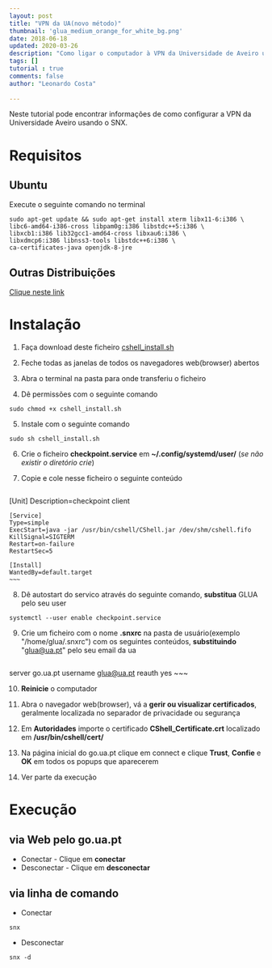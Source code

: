 ```yaml
---
layout: post
title: "VPN da UA(novo método)"
thumbnail: 'glua_medium_orange_for_white_bg.png'
date: 2018-06-18
updated: 2020-03-26
description: "Como ligar o computador à VPN da Universidade de Aveiro usando SNX"
tags: []
tutorial : true
comments: false
author: "Leonardo Costa"
 
---
```


Neste tutorial pode encontrar informações de como configurar a VPN da Universidade Aveiro usando o SNX.

# Requisitos
## Ubuntu
Execute o seguinte comando no terminal

~~~shell
sudo apt-get update && sudo apt-get install xterm libx11-6:i386 \ 
libc6-amd64-i386-cross libpam0g:i386 libstdc++5:i386 \
libxcb1:i386 lib32gcc1-amd64-cross libxau6:i386 \
libxdmcp6:i386 libnss3-tools libstdc++6:i386 \
ca-certificates-java openjdk-8-jre
~~~

## Outras Distribuições
[Clique neste link](https://supportcenter.checkpoint.com/supportcenter/portal?eventSubmit_doGoviewsolutiondetails=&solutionid=sk119772)

# Instalação
1. Faça download deste ficheiro [cshell_install.sh](https://go.ua.pt/sslvpn/SNX/INSTALL/cshell_install.sh)

2. Feche todas as janelas de todos os navegadores web(browser) abertos

3. Abra o terminal na pasta para onde transferiu o ficheiro

4. Dê permissões com o seguinte comando
~~~ shell
sudo chmod +x cshell_install.sh
~~~

5. Instale com o seguinte comando
~~~ shell
sudo sh cshell_install.sh
~~~

6. Crie o ficheiro **checkpoint.service** em **~/.config/systemd/user/** (*se não existir o diretório crie*)

7. Copie e cole nesse ficheiro o seguinte conteúdo
    ~~~
[Unit]
    Description=checkpoint client

    [Service]
    Type=simple
    ExecStart=java -jar /usr/bin/cshell/CShell.jar /dev/shm/cshell.fifo
    KillSignal=SIGTERM
    Restart=on-failure
    RestartSec=5

    [Install]
    WantedBy=default.target
    ~~~

8. Dê autostart do servico através do seguinte comando, **substitua** GLUA pelo seu user
~~~ shell
systemctl --user enable checkpoint.service
~~~

9. Crie um ficheiro com o nome **.snxrc** na pasta de usuário(exemplo "/home/glua/.snxrc") com os seguintes conteúdos, **substituindo** "glua@ua.pt" pelo seu email da ua
    ~~~
server go.ua.pt
    username glua@ua.pt
    reauth yes
    ~~~


10. **Reinicie** o computador

11. Abra o navegador web(browser), vá a **gerir ou visualizar certificados**, geralmente localizada no separador de privacidade ou segurança

12. Em **Autoridades** importe o certificado **CShell_Certificate.crt** localizado em **/usr/bin/cshell/cert/**

13. Na página inicial do go.ua.pt clique em connect e clique **Trust**, **Confie** e **OK** em todos os popups que aparecerem

14. Ver parte da execução

# Execução
## via Web pelo go.ua.pt
* Conectar - Clique em **conectar**
* Desconectar - Clique em **desconectar**

## via linha de comando
* Conectar
~~~ shell
snx
~~~
* Desconectar
~~~ shell
snx -d
~~~
